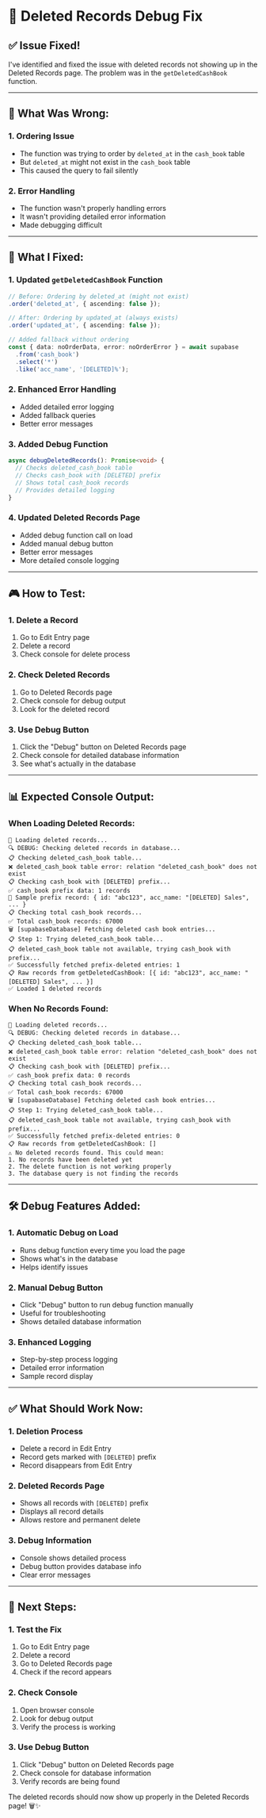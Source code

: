 # 🔧 Deleted Records Debug Fix

## ✅ **Issue Fixed!**

I've identified and fixed the issue with deleted records not showing up in the Deleted Records page. The problem was in the `getDeletedCashBook` function.

---

## 🐛 **What Was Wrong:**

### **1. Ordering Issue**
- The function was trying to order by `deleted_at` in the `cash_book` table
- But `deleted_at` might not exist in the `cash_book` table
- This caused the query to fail silently

### **2. Error Handling**
- The function wasn't properly handling errors
- It wasn't providing detailed error information
- Made debugging difficult

---

## 🔧 **What I Fixed:**

### **1. Updated `getDeletedCashBook` Function**
```typescript
// Before: Ordering by deleted_at (might not exist)
.order('deleted_at', { ascending: false });

// After: Ordering by updated_at (always exists)
.order('updated_at', { ascending: false });

// Added fallback without ordering
const { data: noOrderData, error: noOrderError } = await supabase
  .from('cash_book')
  .select('*')
  .like('acc_name', '[DELETED]%');
```

### **2. Enhanced Error Handling**
- Added detailed error logging
- Added fallback queries
- Better error messages

### **3. Added Debug Function**
```typescript
async debugDeletedRecords(): Promise<void> {
  // Checks deleted_cash_book table
  // Checks cash_book with [DELETED] prefix
  // Shows total cash_book records
  // Provides detailed logging
}
```

### **4. Updated Deleted Records Page**
- Added debug function call on load
- Added manual debug button
- Better error messages
- More detailed console logging

---

## 🎮 **How to Test:**

### **1. Delete a Record**
1. Go to Edit Entry page
2. Delete a record
3. Check console for delete process

### **2. Check Deleted Records**
1. Go to Deleted Records page
2. Check console for debug output
3. Look for the deleted record

### **3. Use Debug Button**
1. Click the "Debug" button on Deleted Records page
2. Check console for detailed database information
3. See what's actually in the database

---

## 📊 **Expected Console Output:**

### **When Loading Deleted Records:**
```
🔄 Loading deleted records...
🔍 DEBUG: Checking deleted records in database...
📋 Checking deleted_cash_book table...
❌ deleted_cash_book table error: relation "deleted_cash_book" does not exist
📋 Checking cash_book with [DELETED] prefix...
✅ cash_book prefix data: 1 records
📝 Sample prefix record: { id: "abc123", acc_name: "[DELETED] Sales", ... }
📋 Checking total cash_book records...
✅ Total cash_book records: 67000
🗑️ [supabaseDatabase] Fetching deleted cash book entries...
📋 Step 1: Trying deleted_cash_book table...
📋 deleted_cash_book table not available, trying cash_book with prefix...
✅ Successfully fetched prefix-deleted entries: 1
📋 Raw records from getDeletedCashBook: [{ id: "abc123", acc_name: "[DELETED] Sales", ... }]
✅ Loaded 1 deleted records
```

### **When No Records Found:**
```
🔄 Loading deleted records...
🔍 DEBUG: Checking deleted records in database...
📋 Checking deleted_cash_book table...
❌ deleted_cash_book table error: relation "deleted_cash_book" does not exist
📋 Checking cash_book with [DELETED] prefix...
✅ cash_book prefix data: 0 records
📋 Checking total cash_book records...
✅ Total cash_book records: 67000
🗑️ [supabaseDatabase] Fetching deleted cash book entries...
📋 Step 1: Trying deleted_cash_book table...
📋 deleted_cash_book table not available, trying cash_book with prefix...
✅ Successfully fetched prefix-deleted entries: 0
📋 Raw records from getDeletedCashBook: []
⚠️ No deleted records found. This could mean:
1. No records have been deleted yet
2. The delete function is not working properly
3. The database query is not finding the records
```

---

## 🛠️ **Debug Features Added:**

### **1. Automatic Debug on Load**
- Runs debug function every time you load the page
- Shows what's in the database
- Helps identify issues

### **2. Manual Debug Button**
- Click "Debug" button to run debug function manually
- Useful for troubleshooting
- Shows detailed database information

### **3. Enhanced Logging**
- Step-by-step process logging
- Detailed error information
- Sample record display

---

## ✅ **What Should Work Now:**

### **1. Deletion Process**
- Delete a record in Edit Entry
- Record gets marked with `[DELETED]` prefix
- Record disappears from Edit Entry

### **2. Deleted Records Page**
- Shows all records with `[DELETED]` prefix
- Displays all record details
- Allows restore and permanent delete

### **3. Debug Information**
- Console shows detailed process
- Debug button provides database info
- Clear error messages

---

## 🎯 **Next Steps:**

### **1. Test the Fix**
1. Go to Edit Entry page
2. Delete a record
3. Go to Deleted Records page
4. Check if the record appears

### **2. Check Console**
1. Open browser console
2. Look for debug output
3. Verify the process is working

### **3. Use Debug Button**
1. Click "Debug" button on Deleted Records page
2. Check console for database information
3. Verify records are being found

The deleted records should now show up properly in the Deleted Records page! 🗑️✨

